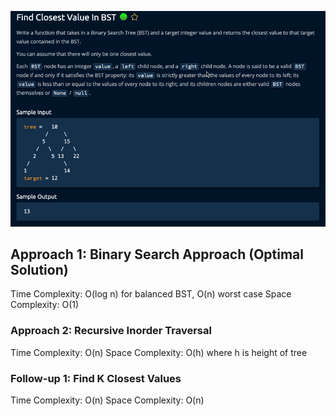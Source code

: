 ![img.png](img.png)


## Approach 1: Binary Search Approach (Optimal Solution)
Time Complexity: O(log n) for balanced BST, O(n) worst case
Space Complexity: O(1)

### Approach 2: Recursive Inorder Traversal
Time Complexity: O(n)
Space Complexity: O(h) where h is height of tree

### Follow-up 1: Find K Closest Values
Time Complexity: O(n)
Space Complexity: O(n)


